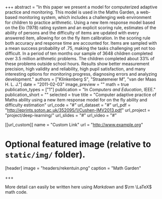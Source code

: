 +++
abstract = "In this paper we present a model for computerized adaptive practice and monitoring. This model is used in the Maths Garden, a web-based monitoring system, which includes a challenging web environment for children to practice arithmetic. Using a new item response model based on the Elo (1978) rating system and an explicit scoring rule, estimates of the ability of persons and the difficulty of items are updated with every answered item, allowing for on the fly item calibration. In the scoring rule both accuracy and response time are accounted for. Items are sampled with a mean success probability of .75, making the tasks challenging yet not too difficult. In a period of ten months our sample of 3648 children completed over 3.5 million arithmetic problems. The children completed about 33% of these problems outside school hours. Results show better measurement precision, high validity and reliability, high pupil satisfaction, and many interesting options for monitoring progress, diagnosing errors and analyzing development."
authors = ["Klinkenberg S", "Straatemeier M", "van der Maas H. L. J."]
date = "2011-02-03"
image_preview = ""
math = true
publication_types = ["1"]
publication = "In *Computers and Education*, IEEE."
publication_short = ""
selected = true
title = "Computer adaptive practice of Maths ability using a new item response model for on the fly ability and difficulty estimation"
url_code = "#"
url_dataset = "#"
url_pdf = "http://eprints.soton.ac.uk/352095/1/Cushen-IMV2013.pdf"
url_project = "project/deep-learning/"
url_slides = "#"
url_video = "#"

[[url_custom]]
name = "Custom Link"
url = "http://www.example.org"

# Optional featured image (relative to `static/img/` folder).
[header]
image = "headers/rekentuin.png"
caption = "Math Garden"

+++

More detail can easily be written here using *Markdown* and $\rm \LaTeX$ math code.
